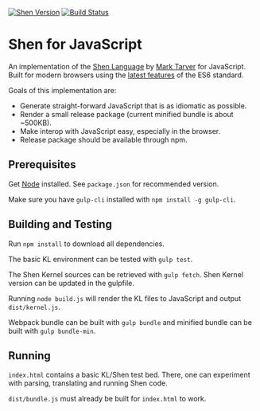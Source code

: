 [![Shen Version](https://img.shields.io/badge/shen-20.1-blue.svg)](https://github.com/Shen-Language)
[![Build Status](https://travis-ci.org/rkoeninger/ShenScript.svg?branch=master)](https://travis-ci.org/rkoeninger/ShenScript)

# Shen for JavaScript

An implementation of the [Shen Language](http://www.shenlanguage.org) by [Mark Tarver](http://marktarver.com/) for JavaScript. Built for modern browsers using the [latest features](https://github.com/lukehoban/es6features) of the ES6 standard.

Goals of this implementation are:

  * Generate straight-forward JavaScript that is as idiomatic as possible.
  * Render a small release package (current minified bundle is about ~500KB).
  * Make interop with JavaScript easy, especially in the browser.
  * Release package should be available through npm.

## Prerequisites

Get [Node](https://nodejs.org/en/download/) installed. See `package.json` for recommended version.

Make sure you have `gulp-cli` installed with `npm install -g gulp-cli`.

## Building and Testing

Run `npm install` to download all dependencies.

The basic KL environment can be tested with `gulp test`.

The Shen Kernel sources can be retrieved with `gulp fetch`. Shen Kernel version can be updated in the gulpfile.

Running `node build.js` will render the KL files to JavaScript and output `dist/kernel.js`.

Webpack bundle can be built with `gulp bundle` and minified bundle can be built with `gulp bundle-min`.

## Running

`index.html` contains a basic KL/Shen test bed. There, one can experiment with parsing, translating and running Shen code.

`dist/bundle.js` must already be built for `index.html` to work.
